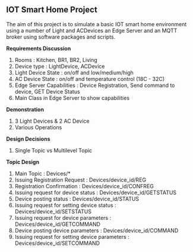 ## IOT Smart Home Project 

The aim of this project is to simulate a basic IOT smart home environment using a number of Light and ACDevices an Edge Server and an MQTT broker using software packages and scripts. 

**Requirements Discussion**
1. Rooms : Kitchen, BR1, BR2, Living 
2. Device type : LightDevice, ACDevice 
3. Light Device State : on/off and low/medium/high 
4. AC Device State : on/off and temperature control (18C - 32C)
5. Edge Server Capabilities : Device Registration, Send command to device, GET Device Status 
6. Main Class in Edge Server to show capabilities 

**Demonstration**
1. 3 Light Devices & 2 AC Device 
2. Various Operations 

**Design Decisions** 
1. Single Topic vs Multilevel Topic

**Topic Design**
1. Main Topic : Devices/*
2. Issuing Registration Request : Devices/device_id/REG
3. Registration Confirmation : Devices/device_id/CONFREG
4. Issuing request for device status : Devices/device_id/GETSTATUS  
5. Device posting status : Devices/device_id/STATUS
6. Issuing request for setting device status : Devices/device_id/SETSTATUS
7. Issuing request for device parameters : Devices/device_id/GETCOMMAND
8. Device posting device parameters : Devices/device_id/COMMAND
8. Issuing request for setting device parameters : Devices/device_id/SETCOMMAND
